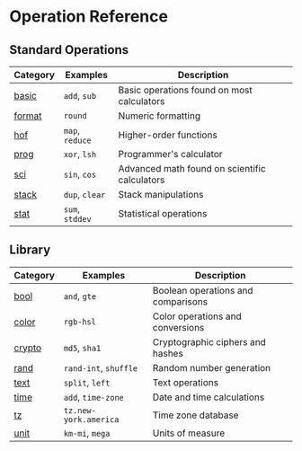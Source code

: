 # Operation Reference

## Standard Operations

| Category                | Examples        | Description
|-------------------------|-----------------|---------------
| [basic](ops/basic.md)   | `add`, `sub`    | Basic operations found on most calculators
| [format](ops/format.md) | `round`         | Numeric formatting
| [hof](ops/hof.md)       | `map`, `reduce` | Higher-order functions
| [prog](ops/prog.md)     | `xor`, `lsh`    | Programmer's calculator
| [sci](ops/sci.md)       | `sin`, `cos`    | Advanced math found on scientific calculators
| [stack](ops/stack.md)   | `dup`, `clear`  | Stack manipulations
| [stat](ops/stat.md)     | `sum`, `stddev` | Statistical operations


## Library

| Category                | Examples              | Description
|-------------------------|-----------------------|---------------
| [bool](ops/bool.md)     | `and`, `gte`          | Boolean operations and comparisons
| [color](ops/color.md)   | `rgb-hsl`             | Color operations and conversions
| [crypto](ops/crypto.md) | `md5`, `sha1`         | Cryptographic ciphers and hashes
| [rand](ops/rand.md)     | `rand-int`, `shuffle` | Random number generation
| [text](ops/text.md)     | `split`, `left`       | Text operations
| [time](ops/time.md)     | `add`, `time-zone`    | Date and time calculations
| [tz](ops/tz.md)         | `tz.new-york.america` | Time zone database
| [unit](ops/unit.md)     | `km-mi`, `mega`       | Units of measure
